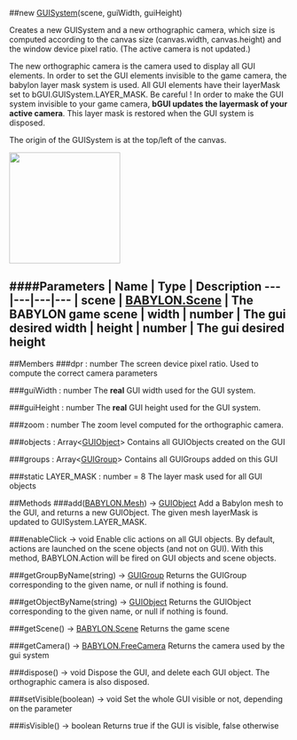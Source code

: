 ##new [GUISystem](http://doc.babylonjs.com/page.php?p=25103)(scene, guiWidth, guiHeight)

Creates a new GUISystem and a new orthographic camera, which size is computed according to the canvas size (canvas.width, canvas.height) and the window device pixel ratio.
(The active camera is not updated.)

The new orthographic camera is the camera used to display all GUI elements. In order to set the GUI elements invisible to the game camera, the babylon layer mask system
is used. All GUI elements have their layerMask set to bGUI.GUISystem.LAYER_MASK.
Be careful ! In order to make the GUI system invisible to your game camera, **bGUI updates the layermask of your active camera**.
This layer mask is restored when the GUI system is disposed.

The origin of the GUISystem is at the top/left of the canvas.


<img src="http://www.codeease.com/wp-content/uploads/2011/01/wpfXY0.jpg" width="200px">

####Parameters
 | Name | Type | Description
---|---|---|---
 | scene | [BABYLON.Scene](http://doc.babylonjs.com/page.php?p=24894) | The BABYLON game scene
 | width | number | The gui desired width
 | height | number | The gui desired height
---

##Members
###dpr : number
The screen device pixel ratio. Used to compute the correct camera parameters

###guiWidth : number
The **real** GUI width used for the GUI system.

###guiHeight : number
The **real** GUI height used for the GUI system.

###zoom : number
The zoom level computed for the orthographic camera.

###objects : Array<[GUIObject](http://doc.babylonjs.com/page.php?p=25104)>
Contains all GUIObjects created on the GUI

###groups : Array<[GUIGroup](http://doc.babylonjs.com/page.php?p=25104)>
Contains all GUIGroups added on this GUI

###static LAYER_MASK : number = 8
The layer mask used for all GUI objects

##Methods
###add([BABYLON.Mesh](http://doc.babylonjs.com/page.php?p=24891)) → [GUIObject]()
Add a Babylon mesh to the GUI, and returns a new GUIObject. The given mesh layerMask is updated to GUISystem.LAYER_MASK.

###enableClick → void
Enable clic actions on all GUI objects. By default, actions are launched on the scene objects (and not on GUI). 
With this method, BABYLON.Action will be fired on GUI objects and scene objects.

###getGroupByName(string) → [GUIGroup](http://doc.babylonjs.com/page.php?p=25104)
Returns the GUIGroup corresponding to the given name, or null if nothing is found.

###getObjectByName(string) → [GUIObject](http://doc.babylonjs.com/page.php?p=25104)
Returns the GUIObject corresponding to the given name, or null if nothing is found.

###getScene() → [BABYLON.Scene](http://doc.babylonjs.com/page.php?p=24894)
Returns the game scene

###getCamera() → [BABYLON.FreeCamera](http://doc.babylonjs.com/page.php?p=24876)
Returns the camera used by the gui system

###dispose() → void
Dispose the GUI, and delete each GUI object. The orthographic camera is also disposed.

###setVisible(boolean) → void
Set the whole GUI visible or not, depending on the parameter

###isVisible() → boolean
Returns true if the GUI is visible, false otherwise
